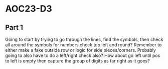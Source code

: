 # AOC23-D3

## Part 1
Going to start by trying to go through the lines, find the symbols, then check all around the symbols for numbers
check top left and round? Remember to either make a fake outside row or logic for side pieces/corners.
Probably going to also have to do a left/right check also?
How about go left until pos to left is empty then capture the group of digits as far right as it goes?
